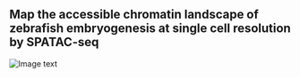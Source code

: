 ## Map the accessible chromatin landscape of zebrafish embryogenesis at **single** **cell** **resolution** **by** SPATAC-seq

![Image text](https://github.com/Lan-lab/SPATAC-seq/blob/main/Zebrafish_Embryogenesis_single-cell_oPen_chromatin_Atlas_(ZEPA)/Atlas%20of%20zebrafish%20embryogenesis.png)